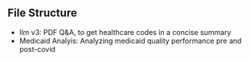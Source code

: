## File Structure
- llm v3: PDF Q&A, to get healthcare codes in a concise summary
- Medicaid Analyis: Analyzing medicaid quality performance pre and post-covid

